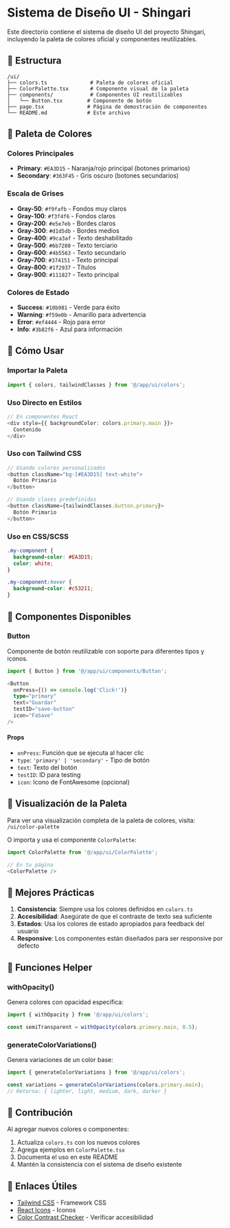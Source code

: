 # Sistema de Diseño UI - Shingari

Este directorio contiene el sistema de diseño UI del proyecto Shingari, incluyendo la paleta de colores oficial y componentes reutilizables.

## 📁 Estructura

```
/ui/
├── colors.ts              # Paleta de colores oficial
├── ColorPalette.tsx       # Componente visual de la paleta
├── components/            # Componentes UI reutilizables
│   └── Button.tsx        # Componente de botón
├── page.tsx              # Página de demostración de componentes
└── README.md             # Este archivo
```

## 🎨 Paleta de Colores

### Colores Principales
- **Primary**: `#EA3D15` - Naranja/rojo principal (botones primarios)
- **Secondary**: `#363F45` - Gris oscuro (botones secundarios)

### Escala de Grises
- **Gray-50**: `#f9fafb` - Fondos muy claros
- **Gray-100**: `#f3f4f6` - Fondos claros
- **Gray-200**: `#e5e7eb` - Bordes claros
- **Gray-300**: `#d1d5db` - Bordes medios
- **Gray-400**: `#9ca3af` - Texto deshabilitado
- **Gray-500**: `#6b7280` - Texto terciario
- **Gray-600**: `#4b5563` - Texto secundario
- **Gray-700**: `#374151` - Texto principal
- **Gray-800**: `#1f2937` - Títulos
- **Gray-900**: `#111827` - Texto principal

### Colores de Estado
- **Success**: `#10b981` - Verde para éxito
- **Warning**: `#f59e0b` - Amarillo para advertencia
- **Error**: `#ef4444` - Rojo para error
- **Info**: `#3b82f6` - Azul para información

## 🚀 Cómo Usar

### Importar la Paleta

```typescript
import { colors, tailwindClasses } from '@/app/ui/colors';
```

### Uso Directo en Estilos

```typescript
// En componentes React
<div style={{ backgroundColor: colors.primary.main }}>
  Contenido
</div>
```

### Uso con Tailwind CSS

```typescript
// Usando colores personalizados
<button className="bg-[#EA3D15] text-white">
  Botón Primario
</button>

// Usando clases predefinidas
<button className={tailwindClasses.button.primary}>
  Botón Primario
</button>
```

### Uso en CSS/SCSS

```css
.my-component {
  background-color: #EA3D15;
  color: white;
}

.my-component:hover {
  background-color: #c53211;
}
```

## 🧩 Componentes Disponibles

### Button

Componente de botón reutilizable con soporte para diferentes tipos y iconos.

```typescript
import { Button } from '@/app/ui/components/Button';

<Button
  onPress={() => console.log('Click!')}
  type="primary"
  text="Guardar"
  testID="save-button"
  icon="FaSave"
/>
```

#### Props

- `onPress`: Función que se ejecuta al hacer clic
- `type`: `'primary' | 'secondary'` - Tipo de botón
- `text`: Texto del botón
- `testID`: ID para testing
- `icon`: Icono de FontAwesome (opcional)

## 📱 Visualización de la Paleta

Para ver una visualización completa de la paleta de colores, visita:
`/ui/color-palette`

O importa y usa el componente `ColorPalette`:

```typescript
import ColorPalette from '@/app/ui/ColorPalette';

// En tu página
<ColorPalette />
```

## 🎯 Mejores Prácticas

1. **Consistencia**: Siempre usa los colores definidos en `colors.ts`
2. **Accesibilidad**: Asegúrate de que el contraste de texto sea suficiente
3. **Estados**: Usa los colores de estado apropiados para feedback del usuario
4. **Responsive**: Los componentes están diseñados para ser responsive por defecto

## 🔧 Funciones Helper

### withOpacity()

Genera colores con opacidad específica:

```typescript
import { withOpacity } from '@/app/ui/colors';

const semiTransparent = withOpacity(colors.primary.main, 0.5);
```

### generateColorVariations()

Genera variaciones de un color base:

```typescript
import { generateColorVariations } from '@/app/ui/colors';

const variations = generateColorVariations(colors.primary.main);
// Retorna: { lighter, light, medium, dark, darker }
```

## 📝 Contribución

Al agregar nuevos colores o componentes:

1. Actualiza `colors.ts` con los nuevos colores
2. Agrega ejemplos en `ColorPalette.tsx`
3. Documenta el uso en este README
4. Mantén la consistencia con el sistema de diseño existente

## 🔗 Enlaces Útiles

- [Tailwind CSS](https://tailwindcss.com/) - Framework CSS
- [React Icons](https://react-icons.github.io/react-icons/) - Iconos
- [Color Contrast Checker](https://webaim.org/resources/contrastchecker/) - Verificar accesibilidad 